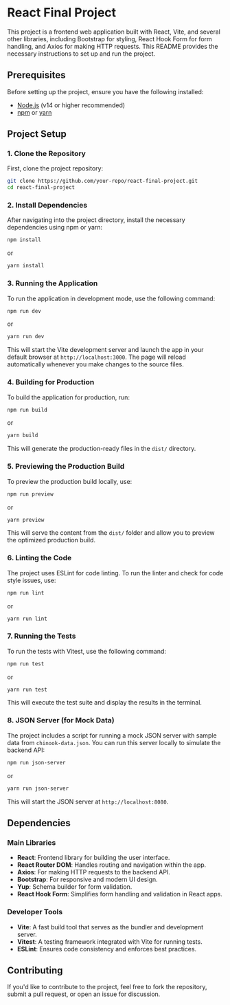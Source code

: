 
# React Final Project

This project is a frontend web application built with React, Vite, and several other libraries, including Bootstrap for styling, React Hook Form for form handling, and Axios for making HTTP requests. This README provides the necessary instructions to set up and run the project.

## Prerequisites

Before setting up the project, ensure you have the following installed:

- [Node.js](https://nodejs.org/) (v14 or higher recommended)
- [npm](https://www.npmjs.com/) or [yarn](https://yarnpkg.com/)

## Project Setup

### 1. Clone the Repository

First, clone the project repository:

```bash
git clone https://github.com/your-repo/react-final-project.git
cd react-final-project
```

### 2. Install Dependencies

After navigating into the project directory, install the necessary dependencies using npm or yarn:

```bash
npm install
```

or

```bash
yarn install
```

### 3. Running the Application

To run the application in development mode, use the following command:

```bash
npm run dev
```

or

```bash
yarn run dev
```

This will start the Vite development server and launch the app in your default browser at `http://localhost:3000`. The page will reload automatically whenever you make changes to the source files.

### 4. Building for Production

To build the application for production, run:

```bash
npm run build
```

or

```bash
yarn build
```

This will generate the production-ready files in the `dist/` directory.

### 5. Previewing the Production Build

To preview the production build locally, use:

```bash
npm run preview
```

or

```bash
yarn preview
```

This will serve the content from the `dist/` folder and allow you to preview the optimized production build.

### 6. Linting the Code

The project uses ESLint for code linting. To run the linter and check for code style issues, use:

```bash
npm run lint
```

or

```bash
yarn run lint
```

### 7. Running the Tests

To run the tests with Vitest, use the following command:

```bash
npm run test
```

or

```bash
yarn run test
```

This will execute the test suite and display the results in the terminal.

### 8. JSON Server (for Mock Data)

The project includes a script for running a mock JSON server with sample data from `chinook-data.json`. You can run this server locally to simulate the backend API:

```bash
npm run json-server
```

or

```bash
yarn run json-server
```

This will start the JSON server at `http://localhost:8080`.

## Dependencies

### Main Libraries

- **React**: Frontend library for building the user interface.
- **React Router DOM**: Handles routing and navigation within the app.
- **Axios**: For making HTTP requests to the backend API.
- **Bootstrap**: For responsive and modern UI design.
- **Yup**: Schema builder for form validation.
- **React Hook Form**: Simplifies form handling and validation in React apps.

### Developer Tools

- **Vite**: A fast build tool that serves as the bundler and development server.
- **Vitest**: A testing framework integrated with Vite for running tests.
- **ESLint**: Ensures code consistency and enforces best practices.

## Contributing

If you'd like to contribute to the project, feel free to fork the repository, submit a pull request, or open an issue for discussion.
